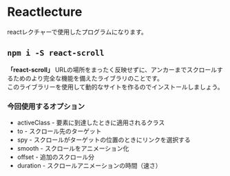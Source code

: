# Reactlecture
reactレクチャーで使用したプログラムになります。

## `npm i -S react-scroll`
**「react-scroll」** URLの場所をまったく反映せずに、アンカーまでスクロールするためのより完全な機能を備えたライブラリのことです。  
このライブラリーを使用して動的なサイトを作るのでインストールしましょう。

### 今回使用するオプション
-  activeClass   - 要素に到達したときに適用されるクラス
-  to            - スクロール先のターゲット
-  spy           - スクロールがターゲットの位置のときにリンクを選択する
-  smooth        - スクロールをアニメーション化
-  offset        - 追加のスクロール分
-  duration      - スクロールアニメーションの時間（速さ）

